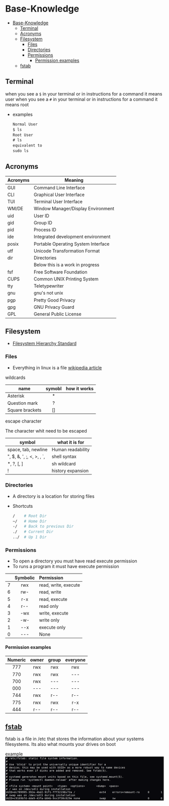 # Base-Knowledge

- [Base-Knowledge](#base-knowledge)
  - [Terminal](#terminal)
  - [Acronyms](#acronyms)
  - [Filesystem](#filesystem)
    - [Files](#files)
    - [Directories](#directories)
    - [Permissions](#permissions)
      - [Permission examples](#permission-examples)
  - [fstab](#fstab)

## Terminal

when you see a `$` in your terminal or in instructions for a command it means user
when you see a `#` in your terminal or in instructions for a command it means root

- examples

  ```txt
  Normal User
  $ ls
  Root User
  # ls
  equivalent to 
  sudo ls
  ```

## Acronyms

| Acronyms | Meaning |
| -------- | ------- |
| GUI   | Command Line Interface |
| CLI   | Graphical User Interface |
| TUI   | Terminal User Interface |
| WM/DE | Window Manager/Display Environment |
| uid   | User ID |
| gid   | Group ID |
| pid   | Process ID |
| ide   | Integrated development environment |
| posix | Portable Operating System Interface |
| utf   | Unicode Transformation Format |
| dir   | Directories |
| | Below this is a work in progress |
| fsf   | Free Software Foundation | <!-- I don't know if this is necessary -->
| CUPS  | Common UNIX Printing System | <!-- I don't know if this is necessary -->
| tty   | Teletypewriter | <!-- I don't know if this is Right -->
| gnu   | gnu's not unix | <!-- I don't know if this is necessary -->
| pgp   | Pretty Good Privacy | <!-- I think these belong in encrypting tab -->
| gpg   | GNU Privacy Guard | <!-- I think these belong in encrypting tab -->
| GPL   | General Public License | <!-- I think i should make a license section -->

## Filesystem

- [Filesystem Hierarchy Standard](https://en.wikipedia.org/wiki/Filesystem_Hierarchy_Standard)

### Files

- Everything in linux is a file [wikipedia article](https://en.wikipedia.org/wiki/Everything_is_a_file)

wildcards

| name | symobl | how it works |
| ---- | :----: | ------------ |
| Asterisk        | * |  |
| Question mark   | ? |  |
| Square brackets | [] |  |

escape character

The character whit need to be escaped

| symbol | what it is for |
| ------ | -------------- |
| space, tab, newline  | Human readability |
| ", $, &, ', ;, <, >, \, `, | shell syntax |
| *, ?, [, ] | sh wildcard |
| ! | history expansion |

### Directories

- A directory is a location for storing files

- Shortcuts

  ```bash
  /    # Root Dir
  ~/   # Home Dir
  -/   # Back to previous Dir
  ./   # Current Dir
  ../  # Up 1 Dir
  ```

### Permissions

- To open a directory you must have read execute permission
- To runs a program it must have execute permission

|   | Symbolic | Permission |
| - | :------: | :--------- |
| 7 | rwx | read, write, execute |
| 6 | rw- | read, write |
| 5 | r-x | read, execute |
| 4 | r-- | read only |
| 3 | -wx | write, execute |
| 2 | -w- | write only |
| 1 | --x | execute only |
| 0 | --- | None |

#### Permission examples

| Numeric | owner | group | everyone |
| :-----: | :---: | :---: | :------: |
| 777 | rwx | rwx | rwx |
| 770 | rwx | rwx | --- |
| 700 | rwx | --- | --- |
| 000 | --- | --- | --- |
| 744 | rwx | r-- | r-- |
| 775 | rwx | rwx | r-x |
| 444 | r-- | r-- | r-- |

## [fstab](http://manpages.ubuntu.com/manpages/jammy/en/man5/fstab.5.html)

fstab is a file in /etc that stores the information
about your systems filesystems.
Its also what mounts your drives on boot

example
![fstab](../Images/fstab.png)
